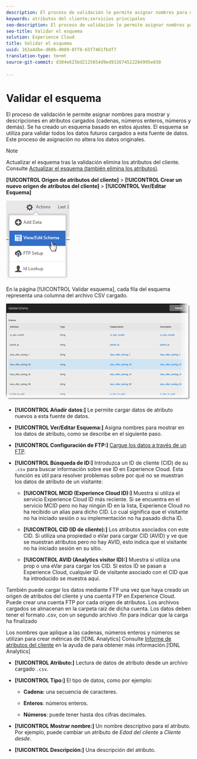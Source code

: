 ```yaml
---
description: El proceso de validación le permite asignar nombres para mostrar y descripciones en atributos cargados (cadenas, números enteros, números y demás). Se ha creado un esquema basado en estos ajustes. El esquema se utiliza para validar todos los datos futuros cargados a esta fuente de datos. Este proceso de asignación no altera los datos originales.
keywords: atributos del cliente;servicios principales
seo-description: El proceso de validación le permite asignar nombres para mostrar y descripciones en atributos cargados (cadenas, números enteros, números y demás). Se ha creado un esquema basado en estos ajustes. El esquema se utiliza para validar todos los datos futuros cargados a esta fuente de datos. Este proceso de asignación no altera los datos originales.
seo-title: Validar el esquema
solution: Experience Cloud
title: Validar el esquema
uuid: 163a4dbe-d60b-4089-8ff8-65f7461fbdf7
translation-type: tm+mt
source-git-commit: d304e625bd2125854d9ed932674522284995e030

---
```



# Validar el esquema

El proceso de validación le permite asignar nombres para mostrar y descripciones en atributos cargados (cadenas, números enteros, números y demás). Se ha creado un esquema basado en estos ajustes. El esquema se utiliza para validar todos los datos futuros cargados a esta fuente de datos. Este proceso de asignación no altera los datos originales.

>[!NOTE]
>
>Actualizar el esquema tras la validación elimina los atributos del cliente. Consulte [Actualizar el esquema (también elimina los atributos)](../attributes/t-crs-usecase.md#task_6568898BB7C44A42ABFB86532B89063C).

**[!UICONTROL Origen de atributos del cliente]** &gt; **[!UICONTROL Crear un nuevo origen de atributos del cliente]** &gt; **[!UICONTROL Ver/Editar Esquema]**

![](assets/view_edit_schema.png)

En la página [!UICONTROL Validar esquema], cada fila del esquema representa una columna del archivo CSV cargado.

![](assets/06_crs_usecase.png)

* **[!UICONTROL Añadir datos:]** Le permite cargar datos de atributo nuevos a esta fuente de datos.

* **[!UICONTROL Ver/Editar Esquema:]** Asigna nombres para mostrar en los datos de atributo, como se describe en el siguiente paso.

* **[!UICONTROL Configuración de FTP:]** [Cargue los datos a través de un FTP](../attributes/t-upload-attributes-ftp.md#task_591C3B6733424718A62453D2F8ADF73B).

* **[!UICONTROL Búsqueda de ID:]** Introduzca un ID de cliente (CID) de su `.csv` para buscar información sobre ese ID en Experience Cloud. Esta función es útil para resolver problemas sobre por qué no se muestran los datos de atributo de un visitante:

   * **[!UICONTROL MCID (Experience Cloud ID):]** Muestra si utiliza el servicio Experience Cloud ID más reciente. Si se encuentra en el servicio MCID pero no hay ningún ID en la lista, Experience Cloud no ha recibido un alias para dicho CID. Lo cual significa que el visitante no ha iniciado sesión o su implementación no ha pasado dicha ID.

   * **[!UICONTROL CID (ID de cliente):]** Los atributos asociados con este CID. Si utiliza una propiedad o eVar para cargar CID (AVID) y ve que se muestran atributos pero no hay AVID, esto indica que el visitante no ha iniciado sesión en su sitio.

   * **[!UICONTROL AVID (Analytics visitor ID):]** Muestra si utiliza una prop o una eVar para cargar los CID. Si estos ID se pasan a Experience Cloud, cualquier ID de visitante asociado con el CID que ha introducido se muestra aquí.

También puede cargar los datos mediante FTP una vez que haya creado un origen de atributos del cliente y una cuenta FTP en Experience Cloud. Puede crear una cuenta FTP por cada origen de atributos. Los archivos cargados se almacenan en la carpeta raíz de dicha cuenta. Los datos deben tener el formato .csv, con un segundo archivo .fin para indicar que la carga ha finalizado

Los nombres que aplique a las cadenas, números enteros y números se utilizan para crear métricas de [!DNL Analytics] Consulte [Informe de atributos del cliente](https://docs.adobe.com/help/en/analytics/components/variables/dimensions-reports/reports-customer-attributes.html) en la ayuda de para obtener más información.[!DNL Analytics]

* **[!UICONTROL Atributo:]** Lectura de datos de atributo desde un archivo cargado `.csv`.

* **[!UICONTROL Tipo:]** El tipo de datos, como por ejemplo:

   * **Cadena:** una secuencia de caracteres.

   * **Enteros**: números enteros.

   * **Números**: puede tener hasta dos cifras decimales.

* **[!UICONTROL Mostrar nombre:]** Un nombre descriptivo para el atributo. Por ejemplo, puede cambiar un atributo de *Edad del cliente* a *Cliente desde*.

* **[!UICONTROL Descripción:]** Una descripción del atributo.
